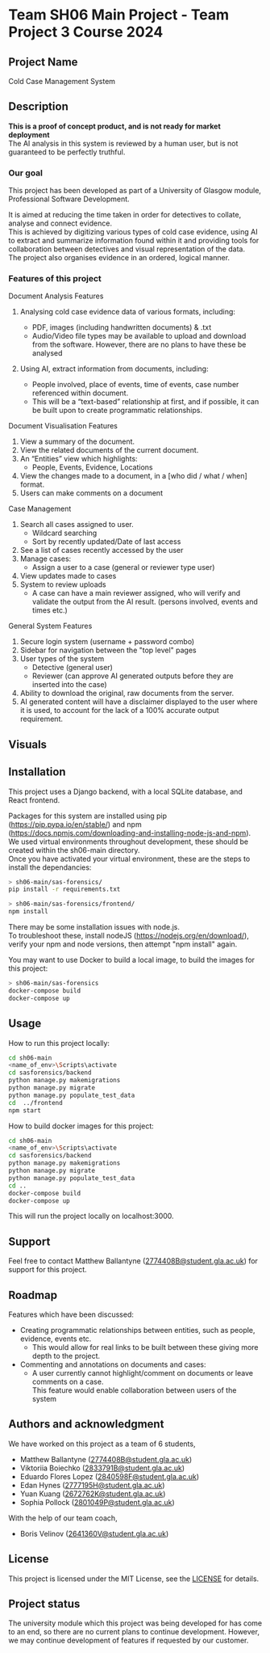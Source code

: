 # Team SH06 Main Project - Team Project 3 Course 2024

## Project Name

Cold Case Management System

## Description

**This is a proof of concept product, and is not ready for market deployment**  
The AI analysis in this system is reviewed by a human user, but is not guaranteed to be perfectly truthful.  

### Our goal

This project has been developed as part of a University of Glasgow module, Professional Software Development.

It is aimed at reducing the time taken in order for detectives to collate, analyse and connect evidence.  
This is achieved by digitizing various types of cold case evidence, using AI to extract and summarize information found within it and providing tools for collaboration between detectives and visual representation of the data.  
The project also organises evidence in an ordered, logical manner.  

### Features of this project

Document Analysis Features

1. Analysing cold case evidence data of various formats, including:

    - PDF, images (including handwritten documents) & .txt
    - Audio/Video file types may be available to upload and download from the software. However, there are no plans to have these be analysed

2. Using AI, extract information from documents, including:

    - People involved, place of events, time of events, case number referenced within document.
    - This will be a “text-based” relationship at first, and if possible, it can be built upon to create programmatic relationships.

Document Visualisation Features

1. View a summary of the document.
2. View the related documents of the current document.
3. An “Entities” view which highlights:  
    - People, Events, Evidence, Locations
4. View the changes made to a document, in a [who did / what / when] format.
5. Users can make comments on a document

Case Management

1. Search all cases assigned to user.  
    - Wildcard searching
    - Sort by recently updated/Date of last access
2. See a list of cases recently accessed by the user  
3. Manage cases:  
    - Assign a user to a case (general or reviewer type user)
4. View updates made to cases
5. System to review uploads  
    - A case can have a main reviewer assigned, who will verify and validate the output from the AI result. (persons involved, events and times etc.)

General System Features

1. Secure login system (username + password combo)
2. Sidebar for navigation between the "top level" pages
3. User types of the system  
    - Detective (general user)
    - Reviewer (can approve AI generated outputs before they are inserted into the case)
4. Ability to download the original, raw documents from the server.
5. AI generated content will have a disclaimer displayed to the user where it is used, to account for the lack of a 100% accurate output requirement.

## Visuals

## Installation

This project uses a Django backend, with a local SQLite database, and React frontend.

Packages for this system are installed using pip (<https://pip.pypa.io/en/stable/>) and npm (<https://docs.npmjs.com/downloading-and-installing-node-js-and-npm>).  
We used virtual environments throughout development, these should be created within the sh06-main directory.  
Once you have activated your virtual environment, these are the steps to install the dependancies:

```bash
> sh06-main/sas-forensics/
pip install -r requirements.txt

> sh06-main/sas-forensics/frontend/
npm install
```

There may be some installation issues with node.js.  
To troubleshoot these, install nodeJS (<https://nodejs.org/en/download/>), verify your npm and node versions, then attempt "npm install" again.

You may want to use Docker to build a local image, to build the images for this project:

```bash
> sh06-main/sas-forensics
docker-compose build
docker-compose up
```

## Usage

How to run this project locally:  

```bash
cd sh06-main
<name_of_env>\Scripts\activate
cd sasforensics/backend
python manage.py makemigrations
python manage.py migrate
python manage.py populate_test_data
cd  ../frontend
npm start
```

How to build docker images for this project:

```bash
cd sh06-main
<name_of_env>\Scripts\activate
cd sasforensics/backend
python manage.py makemigrations
python manage.py migrate
python manage.py populate_test_data
cd ..
docker-compose build
docker-compose up
```

This will run the project locally on localhost:3000.

## Support

Feel free to contact Matthew Ballantyne (<2774408B@student.gla.ac.uk>) for support for this project.

## Roadmap

Features which have been discussed:

- Creating programmatic relationships between entities, such as people, evidence, events etc.
  - This would allow for real links to be built between these giving more depth to the project.
- Commenting and annotations on documents and cases:
  - A user currently cannot highlight/comment on documents or leave comments on a case.  
    This feature would enable collaboration between users of the system

## Authors and acknowledgment

We have worked on this project as a team of 6 students,

- Matthew Ballantyne (<2774408B@student.gla.ac.uk>)
- Viktoriia Boiechko (<2833791B@student.gla.ac.uk>)
- Eduardo Flores Lopez (<2840598F@student.gla.ac.uk>)
- Edan Hynes (<2777195H@student.gla.ac.uk>)
- Yuan Kuang (<2672762K@student.gla.ac.uk>)
- Sophia Pollock (<2801049P@student.gla.ac.uk>)

With the help of our team coach,

- Boris Velinov (<2641360V@student.gla.ac.uk>)

## License

This project is licensed under the MIT License, see the [LICENSE](LICENSE) for details.

## Project status

The university module which this project was being developed for has come to an end, so there are no current plans to continue development. However, we may continue development of features if requested by our customer.
